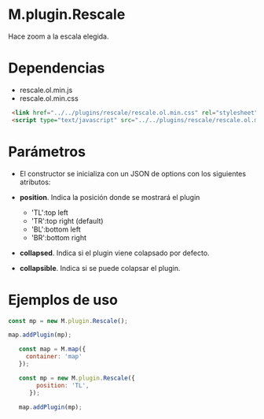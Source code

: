 # M.plugin.Rescale


Hace zoom a la escala elegida.


# Dependencias

- rescale.ol.min.js
- rescale.ol.min.css


```html
 <link href="../../plugins/rescale/rescale.ol.min.css" rel="stylesheet" />
 <script type="text/javascript" src="../../plugins/rescale/rescale.ol.min.js"></script>
```

# Parámetros

- El constructor se inicializa con un JSON de options con los siguientes atributos:

- **position**. Indica la posición donde se mostrará el plugin
  - 'TL':top left
  - 'TR':top right (default)
  - 'BL':bottom left
  - 'BR':bottom right
- **collapsed**. Indica si el plugin viene colapsado por defecto.
- **collapsible**. Indica si se puede colapsar el plugin.
  
# Ejemplos de uso

```javascript
const mp = new M.plugin.Rescale();

map.addPlugin(mp);
```

```javascript
   const map = M.map({
     container: 'map'
   });

   const mp = new M.plugin.Rescale({
        position: 'TL',
      });

   map.addPlugin(mp);
```